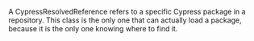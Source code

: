 A CypressResolvedReference refers to a specific Cypress package in a repository. This class is the only one that can actually load a package, because it is the only one knowing where to find it.